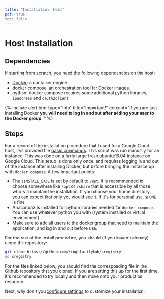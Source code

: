 ```yaml
---
title: "Installation: Host"
pdf: true
toc: false
---
```


# Host Installation

## Dependencies

If starting from scratch, you need the following dependencies on the host:

 - [Docker](https://docs.docker.com/install/): a container engine
 - [docker compose](https://docs.docker.com/compose/install/): an orchestration tool for Docker images.
 - python: docker compose requires some additional python libraries, `ipaddress` and `oauth2client`

{% include alert.html type="info" title="Important!" content="If you are just installing Docker <strong>you will need to log in and out after adding your user to the Docker group</strong>. " %}

## Steps

For a record of the installation procedure that I used for a Google Cloud host, I've provided the [basic commands](https://github.com/singularityhub/sregistry/blob/master/scripts/prepare_instance.sh). This script was run manually for an instance. This was done on a fairly large fresh ubuntu:16.04 instance on Google Cloud. This setup is done only once, and requires logging in and out of the instance after installing Docker, but before bringing the instance up with `docker compose`. A few important points:

- The `$INSTALL_BASE` is set by default to `/opt`. It is recommended to choose somewhere like `/opt` or `/share` that is accessible by all those who will maintain the installation. If you choose your home directory, you can expect that only you would see it. If it's for personal use, `$HOME` is fine.
- Anaconda3 is installed for python libraries needed for `docker compose`. You can use whatever python you with (system installed or virtual environment)
- Make sure to add all users to the docker group that need to maintain the application, and log in and out before use.

For the rest of the install procedure, you should (if you haven't already) clone the repository:

```bash
git clone https://github.com/singularityhub/sregistry
cd sregistry
```

For the files linked below, you should find the corresponding file in the Github repository that you cloned. If you are setting this up for the first time, it's recommended to try locally and then move onto your production resource.

Next, why don't you [configure settings](settings) to customize your installation.
